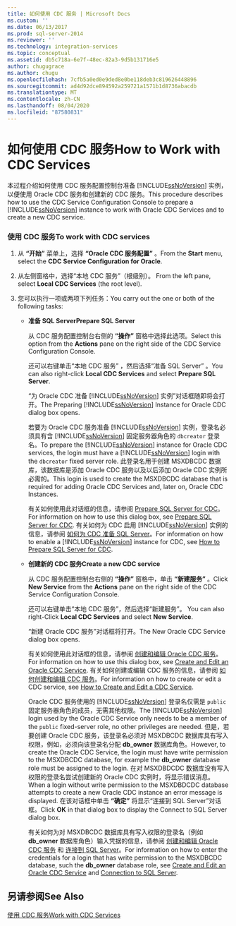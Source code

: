 ```yaml
---
title: 如何使用 CDC 服务 | Microsoft Docs
ms.custom: ''
ms.date: 06/13/2017
ms.prod: sql-server-2014
ms.reviewer: ''
ms.technology: integration-services
ms.topic: conceptual
ms.assetid: db5c718a-6e7f-48ec-82a3-9d5b131716e5
author: chugugrace
ms.author: chugu
ms.openlocfilehash: 7cfb5a0ed0e9ded8e0be118deb3c819626448896
ms.sourcegitcommit: ad4d92dce894592a259721a1571b1d8736abacdb
ms.translationtype: MT
ms.contentlocale: zh-CN
ms.lasthandoff: 08/04/2020
ms.locfileid: "87580831"
---
```

# <a name="how-to-work-with-cdc-services"></a><span data-ttu-id="6427d-102">如何使用 CDC 服务</span><span class="sxs-lookup"><span data-stu-id="6427d-102">How to Work with CDC Services</span></span>
  <span data-ttu-id="6427d-103">本过程介绍如何使用 CDC 服务配置控制台准备 [!INCLUDE[ssNoVersion](../../includes/ssnoversion-md.md)] 实例，以便使用 Oracle CDC 服务和创建新的 CDC 服务。</span><span class="sxs-lookup"><span data-stu-id="6427d-103">This procedure describes how to use the CDC Service Configuration Console to prepare a [!INCLUDE[ssNoVersion](../../includes/ssnoversion-md.md)] instance to work with Oracle CDC Services and to create a new CDC service.</span></span>  
  
### <a name="to-work-with-cdc-services"></a><span data-ttu-id="6427d-104">使用 CDC 服务</span><span class="sxs-lookup"><span data-stu-id="6427d-104">To work with CDC services</span></span>  
  
1.  <span data-ttu-id="6427d-105">从 **“开始”** 菜单上，选择 **“Oracle CDC 服务配置”** 。</span><span class="sxs-lookup"><span data-stu-id="6427d-105">From the **Start** menu, select the **CDC Service Configuration for Oracle**.</span></span>  
  
2.  <span data-ttu-id="6427d-106">从左侧窗格中，选择“本地 CDC 服务”（根级别）。 </span><span class="sxs-lookup"><span data-stu-id="6427d-106">From the left pane, select **Local CDC Services** (the root level).</span></span>  
  
3.  <span data-ttu-id="6427d-107">您可以执行一项或两项下列任务：</span><span class="sxs-lookup"><span data-stu-id="6427d-107">You carry out the one or both of the following tasks:</span></span>  
  
    -   <span data-ttu-id="6427d-108">**准备 SQL Server**</span><span class="sxs-lookup"><span data-stu-id="6427d-108">**Prepare SQL Server**</span></span>  
  
         <span data-ttu-id="6427d-109">从 CDC 服务配置控制台右侧的 **“操作”** 窗格中选择此选项。</span><span class="sxs-lookup"><span data-stu-id="6427d-109">Select this option from the **Actions** pane on the right side of the CDC Service Configuration Console.</span></span>  
  
         <span data-ttu-id="6427d-110">还可以右键单击“本地 CDC 服务”  ，然后选择“准备 SQL Server”  。</span><span class="sxs-lookup"><span data-stu-id="6427d-110">You can also right-click **Local CDC Services** and select **Prepare SQL Server**.</span></span>  
  
         <span data-ttu-id="6427d-111">“为 Oracle CDC 准备 [!INCLUDE[ssNoVersion](../../includes/ssnoversion-md.md)] 实例”对话框随即将会打开。</span><span class="sxs-lookup"><span data-stu-id="6427d-111">The Preparing [!INCLUDE[ssNoVersion](../../includes/ssnoversion-md.md)] Instance for Oracle CDC dialog box opens.</span></span>  
  
         <span data-ttu-id="6427d-112">若要为 Oracle CDC 服务准备 [!INCLUDE[ssNoVersion](../../includes/ssnoversion-md.md)] 实例，登录名必须具有含 [!INCLUDE[ssNoVersion](../../includes/ssnoversion-md.md)] 固定服务器角色的 `dbcreator` 登录名。</span><span class="sxs-lookup"><span data-stu-id="6427d-112">To prepare the [!INCLUDE[ssNoVersion](../../includes/ssnoversion-md.md)] instance for Oracle CDC services, the login must have a [!INCLUDE[ssNoVersion](../../includes/ssnoversion-md.md)] login with the `dbcreator` fixed server role.</span></span> <span data-ttu-id="6427d-113">此登录名用于创建 MSXDBCDC 数据库，该数据库是添加 Oracle CDC 服务以及以后添加 Oracle CDC 实例所必需的。</span><span class="sxs-lookup"><span data-stu-id="6427d-113">This login is used to create the MSXDBCDC database that is required for adding Oracle CDC Services and, later on, Oracle CDC Instances.</span></span>  
  
         <span data-ttu-id="6427d-114">有关如何使用此对话框的信息，请参阅 [Prepare SQL Server for CDC](prepare-sql-server-for-cdc.md)。</span><span class="sxs-lookup"><span data-stu-id="6427d-114">For information on how to use this dialog box, see [Prepare SQL Server for CDC](prepare-sql-server-for-cdc.md).</span></span> <span data-ttu-id="6427d-115">有关如何为 CDC 启用 [!INCLUDE[ssNoVersion](../../includes/ssnoversion-md.md)] 实例的信息，请参阅 [如何为 CDC 准备 SQL Server](how-to-prepare-sql-server-for-cdc.md)。</span><span class="sxs-lookup"><span data-stu-id="6427d-115">For information on how to enable a [!INCLUDE[ssNoVersion](../../includes/ssnoversion-md.md)] instance for CDC, see [How to Prepare SQL Server for CDC](how-to-prepare-sql-server-for-cdc.md).</span></span>  
  
    -   <span data-ttu-id="6427d-116">**创建新的 CDC 服务**</span><span class="sxs-lookup"><span data-stu-id="6427d-116">**Create a new CDC service**</span></span>  
  
         <span data-ttu-id="6427d-117">从 CDC 服务配置控制台右侧的 **“操作”** 窗格中，单击 **“新建服务”** 。</span><span class="sxs-lookup"><span data-stu-id="6427d-117">Click **New Service** from the **Actions** pane on the right side of the CDC Service Configuration Console.</span></span>  
  
         <span data-ttu-id="6427d-118">还可以右键单击“本地 CDC 服务”，然后选择“新建服务”。  </span><span class="sxs-lookup"><span data-stu-id="6427d-118">You can also right-Click **Local CDC Services** and select **New Service**.</span></span>  
  
         <span data-ttu-id="6427d-119">“新建 Oracle CDC 服务”对话框将打开。</span><span class="sxs-lookup"><span data-stu-id="6427d-119">The New Oracle CDC Service dialog box opens.</span></span>  
  
         <span data-ttu-id="6427d-120">有关如何使用此对话框的信息，请参阅 [创建和编辑 Oracle CDC 服务](create-and-edit-an-oracle-cdc-service.md)。</span><span class="sxs-lookup"><span data-stu-id="6427d-120">For information on how to use this dialog box, see [Create and Edit an Oracle CDC Service](create-and-edit-an-oracle-cdc-service.md).</span></span> <span data-ttu-id="6427d-121">有关如何创建或编辑 CDC 服务的信息，请参阅 [如何创建和编辑 CDC 服务](how-to-create-and-edit-a-cdc-service.md)。</span><span class="sxs-lookup"><span data-stu-id="6427d-121">For information on how to create or edit a CDC service, see [How to Create and Edit a CDC Service](how-to-create-and-edit-a-cdc-service.md).</span></span>  
  
         <span data-ttu-id="6427d-122">Oracle CDC 服务使用的 [!INCLUDE[ssNoVersion](../../includes/ssnoversion-md.md)] 登录名仅需是 `public` 固定服务器角色的成员，无需其他权限。</span><span class="sxs-lookup"><span data-stu-id="6427d-122">The [!INCLUDE[ssNoVersion](../../includes/ssnoversion-md.md)] login used by the Oracle CDC Service only needs to be a member of the `public` fixed-server role, no other privileges are needed.</span></span> <span data-ttu-id="6427d-123">但是，若要创建 Oracle CDC 服务，该登录名必须对 MSXDBCDC 数据库具有写入权限，例如，必须向该登录名分配 **db_owner** 数据库角色。</span><span class="sxs-lookup"><span data-stu-id="6427d-123">However, to create the Oracle CDC Service, the login must have write permission to the MSXDBCDC database, for example the **db_owner** database role must be assigned to the login.</span></span> <span data-ttu-id="6427d-124">在对 MSXDBDCDC 数据库没有写入权限的登录名尝试创建新的 Oracle CDC 实例时，将显示错误消息。</span><span class="sxs-lookup"><span data-stu-id="6427d-124">When a login without write permission to the MSXDBDCDC database attempts to create a new Oracle CDC instance an error message is displayed.</span></span> <span data-ttu-id="6427d-125">在该对话框中单击 **“确定”** 将显示“连接到 SQL Server”对话框。</span><span class="sxs-lookup"><span data-stu-id="6427d-125">Click **OK** in that dialog box to display the Connect to SQL Server dialog box.</span></span>  
  
         <span data-ttu-id="6427d-126">有关如何为对 MSXDBCDC 数据库具有写入权限的登录名（例如 **db_owner** 数据库角色）输入凭据的信息，请参阅 [创建和编辑 Oracle CDC 服务](create-and-edit-an-oracle-cdc-service.md) 和 [连接到 SQL Server](connection-to-sql-server.md)。</span><span class="sxs-lookup"><span data-stu-id="6427d-126">For information on how to enter the credentials for a login that has write permission to the MSXDBCDC database, such the **db_owner** database role, see [Create and Edit an Oracle CDC Service](create-and-edit-an-oracle-cdc-service.md) and [Connection to SQL Server](connection-to-sql-server.md).</span></span>  
  
## <a name="see-also"></a><span data-ttu-id="6427d-127">另请参阅</span><span class="sxs-lookup"><span data-stu-id="6427d-127">See Also</span></span>  
 [<span data-ttu-id="6427d-128">使用 CDC 服务</span><span class="sxs-lookup"><span data-stu-id="6427d-128">Work with CDC Services</span></span>](work-with-cdc-services.md)  
  
  
